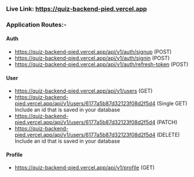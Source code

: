 ### Live Link: https://quiz-backend-pied.vercel.app

### Application Routes:-

#### Auth

- https://quiz-backend-pied.vercel.app/api/v1/auth/signup (POST)
- https://quiz-backend-pied.vercel.app/api/v1/auth/signin (POST)
- https://quiz-backend-pied.vercel.app/api/v1/auth/refresh-token (POST)

#### User

- https://quiz-backend-pied.vercel.app/api/v1/users (GET)
- https://quiz-backend-pied.vercel.app/api/v1/users/6177a5b87d32123f08d2f5d4 (Single GET) Include an id that is saved in your database
- https://quiz-backend-pied.vercel.app/api/v1/users/6177a5b87d32123f08d2f5d4 (PATCH)
- https://quiz-backend-pied.vercel.app/api/v1/users/6177a5b87d32123f08d2f5d4 (DELETE) Include an id that is saved in your database

#### Profile

- https://quiz-backend-pied.vercel.app/api/v1/profile (GET)

